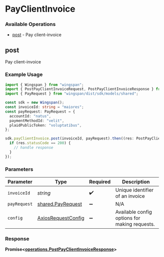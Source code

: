 # PayClientInvoice

### Available Operations

* [post](#post) - Pay client-invoice

## post

Pay client-invoice

### Example Usage

```typescript
import { Wingspan } from "wingspan";
import { PostPayClientInvoiceRequest, PostPayClientInvoiceResponse } from "wingspan/dist/sdk/models/operations";
import { PayRequest } from "wingspan/dist/sdk/models/shared";

const sdk = new Wingspan();
const invoiceId: string = "maiores";
const payRequest: PayRequest = {
  accountId: "natus",
  paymentMethodId: "velit",
  plaidPublicToken: "voluptatibus",
};

sdk.payClientInvoice.post(invoiceId, payRequest).then((res: PostPayClientInvoiceResponse) => {
  if (res.statusCode == 200) {
    // handle response
  }
});
```

### Parameters

| Parameter                                                    | Type                                                         | Required                                                     | Description                                                  |
| ------------------------------------------------------------ | ------------------------------------------------------------ | ------------------------------------------------------------ | ------------------------------------------------------------ |
| `invoiceId`                                                  | *string*                                                     | :heavy_check_mark:                                           | Unique identifier of an invoice                              |
| `payRequest`                                                 | [shared.PayRequest](../../models/shared/payrequest.md)       | :heavy_minus_sign:                                           | N/A                                                          |
| `config`                                                     | [AxiosRequestConfig](https://axios-http.com/docs/req_config) | :heavy_minus_sign:                                           | Available config options for making requests.                |


### Response

**Promise<[operations.PostPayClientInvoiceResponse](../../models/operations/postpayclientinvoiceresponse.md)>**


